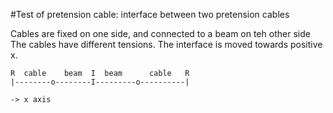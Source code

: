 #Test of pretension cable: interface between two pretension cables

Cables are fixed on one side, and connected to a beam on teh other side
The cables have different tensions.
The interface is moved towards positive x.

``` 
R  cable    beam  I  beam      cable   R 
|--------o--------I---------o----------|

-> x axis

```



